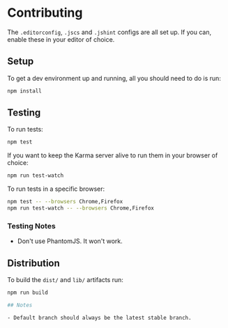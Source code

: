# Contributing

The `.editorconfig`, `.jscs` and `.jshint` configs are all set up. If you can, enable these in your editor of choice.

## Setup

To get a dev environment up and running, all you should need to do is run:

```bash
npm install
```
## Testing

To run tests:

```bash
npm test
```

If you want to keep the Karma server alive to run them in your browser of choice:

```bash
npm run test-watch
```

To run tests in a specific browser:

```bash
npm test -- --browsers Chrome,Firefox
npm run test-watch -- --browsers Chrome,Firefox
```

### Testing Notes

- Don't use PhantomJS. It won't work.

## Distribution

To build the `dist/` and `lib/` artifacts run:

```bash
npm run build

## Notes

- Default branch should always be the latest stable branch.
